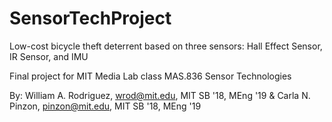 # SensorTechProject
Low-cost bicycle theft deterrent based on three sensors: Hall Effect Sensor, IR Sensor, and IMU

Final project for MIT Media Lab class MAS.836 Sensor Technologies

By: William A. Rodriguez, wrod@mit.edu, MIT SB '18, MEng '19 & Carla N. Pinzon, pinzon@mit.edu, MIT SB '18, MEng '19
